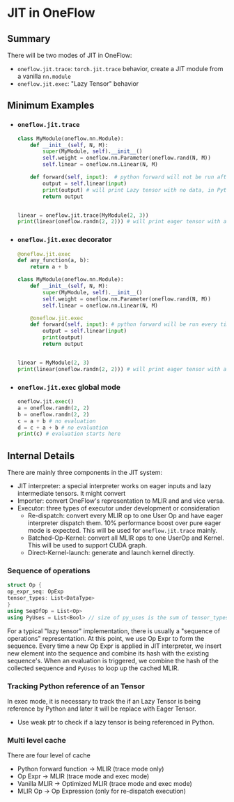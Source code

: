 # JIT in OneFlow

## Summary

There will be two modes of JIT in OneFlow:

- `oneflow.jit.trace`: `torch.jit.trace` behavior, create a JIT module from a vanilla `nn.module`
- `oneflow.jit.exec`: "Lazy Tensor" behavior

## Minimum Examples

- ### `oneflow.jit.trace`

  ```python
  class MyModule(oneflow.nn.Module):
      def __init__(self, N, M):
          super(MyModule, self).__init__()
          self.weight = oneflow.nn.Parameter(oneflow.rand(N, M))
          self.linear = oneflow.nn.Linear(N, M)

      def forward(self, input):  # python forward will not be run after the tracing
          output = self.linear(input)
          print(output) # will print Lazy tensor with no data, in Pytorch it prints tensor with data
          return output


  linear = oneflow.jit.trace(MyModule(2, 3))
  print(linear(oneflow.randn(2, 2))) # will print eager tensor with actual data
  ```

- ### `oneflow.jit.exec` decorator

  ```python
  @oneflow.jit.exec
  def any_function(a, b):
      return a + b

  class MyModule(oneflow.nn.Module):
      def __init__(self, N, M):
          super(MyModule, self).__init__()
          self.weight = oneflow.nn.Parameter(oneflow.rand(N, M))
          self.linear = oneflow.nn.Linear(N, M)

      @oneflow.jit.exec
      def forward(self, input): # python forward will be run every time the module it is called
          output = self.linear(input)
          print(output)
          return output


  linear = MyModule(2, 3)
  print(linear(oneflow.randn(2, 2))) # will print eager tensor with actual data
  ```

- ### `oneflow.jit.exec` global mode

  ```python
  oneflow.jit.exec()
  a = oneflow.randn(2, 2)
  b = oneflow.randn(2, 2)
  c = a + b # no evaluation
  d = c + a + b # no evaluation
  print(c) # evaluation starts here
  ```

## Internal Details

There are mainly three components in the JIT system:

- JIT interpreter: a special interpreter works on eager inputs and lazy intermediate tensors. It might convert
- Importer: convert OneFlow's representation to MLIR and and vice versa.
- Executor: three types of executor under development or consideration
  - Re-dispatch: convert every MLIR op to one User Op and have eager interpreter dispatch them. 10% performance boost over pure eager mode is expected. This will be used for `oneflow.jit.trace` mainly.
  - Batched-Op-Kernel: convert all MLIR ops to one UserOp and Kernel. This will be used to support CUDA graph.
  - Direct-Kernel-launch: generate and launch kernel directly.

### Sequence of operations

```cpp
struct Op {
op_expr_seq: OpExp
tensor_types: List<DataType>
}
using SeqOfOp = List<Op>
using PyUses = List<Bool> // size of py_uses is the sum of tensor_types' sizes
```

For a typical "lazy tensor" implementation, there is usually a "sequence of operations" representation. At this point, we use Op Expr to form the sequence. Every time a new Op Expr is applied in JIT interpreter, we insert new element into the sequence and combine its hash with the existing sequence's. When an evaluation is triggered, we combine the hash of the collected sequence and `PyUses` to loop up the cached MLIR.

### Tracking Python reference of an Tensor

In exec mode, it is necessary to track the if an Lazy Tensor is being reference by Python and later it will be replace with Eager Tensor.

- Use weak ptr to check if a lazy tensor is being referenced in Python.

### Multi level cache

There are four level of cache

- Python forward function -> MLIR (trace mode only)
- Op Expr -> MLIR (trace mode and exec mode)
- Vanilla MLIR -> Optimized MLIR (trace mode and exec mode)
- MLIR Op -> Op Expression (only for re-dispatch execution)
